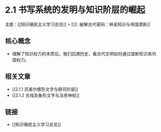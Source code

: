 # 2.1 书写系统的发明与知识阶层的崛起

主题：[[知识殖民主义学习总览]] > [[2. 破解古代密码：神圣知识与帝国垄断]]

## 核心概念

- 理解了知识权力的本质后，我们回溯历史，看古代文明如何通过垄断知识来巩固权力。

## 相关文章

- [[2.1.1 苏美尔楔形文字与祭司阶层]]
- [[2.1.2 古埃及象形文字与法老神权]]

## 链接

- [[知识殖民主义学习总览]]
